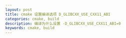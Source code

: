 ```yaml
---
layout: post
title: cmake 设置编译选项 D_GLIBCXX_USE_CXX11_ABI 
categories: cmake, build
description: 编译为什么设置 -D_GLIBCXX_USE_CXX11_ABI=0
keywords: cmake, build
---
```


# 

